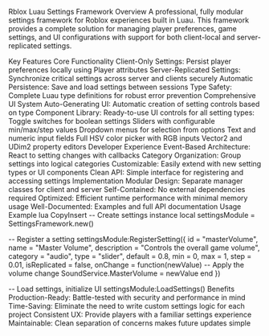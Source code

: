Rblox Luau Settings Framework
Overview
A professional, fully modular settings framework for Roblox experiences built in Luau. This framework provides a complete solution for managing player preferences, game settings, and UI configurations with support for both client-local and server-replicated settings.

Key Features
Core Functionality
Client-Only Settings: Persist player preferences locally using Player attributes
Server-Replicated Settings: Synchronize critical settings across server and clients securely
Automatic Persistence: Save and load settings between sessions
Type Safety: Complete Luau type definitions for robust error prevention
Comprehensive UI System
Auto-Generating UI: Automatic creation of setting controls based on type
Component Library: Ready-to-use UI controls for all setting types:
Toggle switches for boolean settings
Sliders with configurable min/max/step values
Dropdown menus for selection from options
Text and numeric input fields
Full HSV color picker with RGB inputs
Vector2 and UDim2 property editors
Developer Experience
Event-Based Architecture: React to setting changes with callbacks
Category Organization: Group settings into logical categories
Customizable: Easily extend with new setting types or UI components
Clean API: Simple interface for registering and accessing settings
Implementation
Modular Design: Separate manager classes for client and server
Self-Contained: No external dependencies required
Optimized: Efficient runtime performance with minimal memory usage
Well-Documented: Examples and full API documentation
Usage Example
lua
CopyInsert
-- Create settings instance
local settingsModule = SettingsFramework.new()

-- Register a setting
settingsModule:RegisterSetting({
    id = "masterVolume",
    name = "Master Volume",
    description = "Controls the overall game volume",
    category = "audio",
    type = "slider",
    default = 0.8,
    min = 0,
    max = 1,
    step = 0.01,
    isReplicated = false,
    onChange = function(newValue)
        -- Apply the volume change
        SoundService.MasterVolume = newValue
    end
})

-- Load settings, initialize UI
settingsModule:LoadSettings()
Benefits
Production-Ready: Battle-tested with security and performance in mind
Time-Saving: Eliminate the need to write custom settings logic for each project
Consistent UX: Provide players with a familiar settings experience
Maintainable: Clean separation of concerns makes future updates simple
